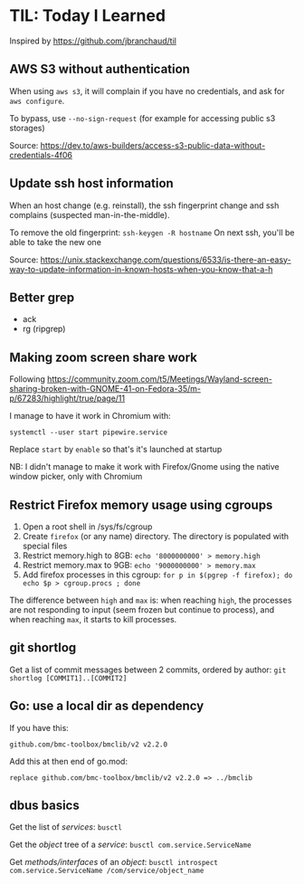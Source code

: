 # TIL: Today I Learned

Inspired by https://github.com/jbranchaud/til


## AWS S3 without authentication

When using `aws s3`, it will complain if you have no credentials,
and ask for `aws configure`.

To bypass, use `--no-sign-request` (for example for accessing public
s3 storages)

Source:
https://dev.to/aws-builders/access-s3-public-data-without-credentials-4f06

## Update ssh host information

When an host change (e.g. reinstall), the ssh fingerprint change
and ssh complains (suspected man-in-the-middle).

To remove the old fingerprint: `ssh-keygen -R hostname`
On next ssh, you'll be able to take the new one

Source:
https://unix.stackexchange.com/questions/6533/is-there-an-easy-way-to-update-information-in-known-hosts-when-you-know-that-a-h

## Better grep

* ack
* rg (ripgrep)

## Making zoom screen share work

Following
https://community.zoom.com/t5/Meetings/Wayland-screen-sharing-broken-with-GNOME-41-on-Fedora-35/m-p/67283/highlight/true/page/11

I manage to have it work in Chromium with:
```
systemctl --user start pipewire.service
```

Replace `start` by `enable` so that's it's launched at startup

NB: I didn't manage to make it work with Firefox/Gnome using the
native window picker, only with Chromium

## Restrict Firefox memory usage using cgroups

1. Open a root shell in /sys/fs/cgroup
2. Create `firefox` (or any name) directory. The directory is
   populated with special files
3. Restrict memory.high to 8GB: `echo '8000000000' > memory.high`
4. Restrict memory.max to 9GB: `echo '9000000000' > memory.max`
5. Add firefox processes in this cgroup: `for p in $(pgrep -f firefox); do echo $p > cgroup.procs ; done`

The difference between `high` and `max` is: when reaching `high`, the
processes are not responding to input (seem frozen but continue to
process), and when reaching `max`, it starts to kill processes.


## git shortlog

Get a list of commit messages between 2 commits, ordered by author:
`git shortlog [COMMIT1]..[COMMIT2]`

## Go: use a local dir as dependency

If you have this:
```
github.com/bmc-toolbox/bmclib/v2 v2.2.0
```

Add this at then end of go.mod:
```
replace github.com/bmc-toolbox/bmclib/v2 v2.2.0 => ../bmclib
```

## dbus basics

Get the list of *services*: `busctl`

Get the *object* tree of a *service*: `busctl com.service.ServiceName`

Get *methods/interfaces* of an *object*: `busctl introspect
com.service.ServiceName /com/service/object_name`

